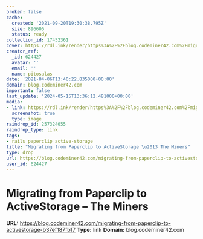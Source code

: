 ```yaml
---
broken: false
cache:
  created: '2021-09-20T19:30:38.795Z'
  size: 896606
  status: ready
collection_id: 17452361
cover: https://rdl.ink/render/https%3A%2F%2Fblog.codeminer42.com%2Fmigrating-from-paperclip-to-activestorage-b37ef187fb17
creator_ref:
  _id: 624427
  avatar: ''
  email: ''
  name: pitosalas
date: '2021-04-06T13:40:22.835000+00:00'
domain: blog.codeminer42.com
important: false
last_update: '2024-05-15T13:36:12.481000+00:00'
media:
- link: https://rdl.ink/render/https%3A%2F%2Fblog.codeminer42.com%2Fmigrating-from-paperclip-to-activestorage-b37ef187fb17
  screenshot: true
  type: image
raindrop_id: 257324055
raindrop_type: link
tags:
- rails paperclip active-storage
title: "Migrating from Paperclip to ActiveStorage \u2013 The Miners"
type: drop
url: https://blog.codeminer42.com/migrating-from-paperclip-to-activestorage-b37ef187fb17
user_id: 624427
---
```


# Migrating from Paperclip to ActiveStorage – The Miners

**URL:** https://blog.codeminer42.com/migrating-from-paperclip-to-activestorage-b37ef187fb17
**Type:** link
**Domain:** blog.codeminer42.com
